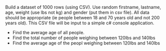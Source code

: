 Build a dataset of 1000 rows (using CSV). Use random firstname, lastname, age, weight (use lbs not kg) and gender (put them in csv file).
All data should be appropriate (ie people between 18 and 70 years old and not 200 years old).
This CSV file will be input to a simple c# console application.

* Find the average age of all people.
* Find the total number of people weighing between 120lbs and 140lbs 
* Find the average age of the peopl  weighing between 120lbs and 140lbs 
